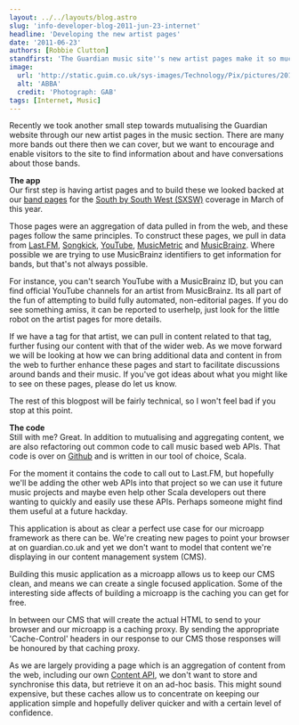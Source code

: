 ```yaml
---
layout: ../../layouts/blog.astro
slug: 'info-developer-blog-2011-jun-23-internet'
headline: 'Developing the new artist pages'
date: '2011-06-23'
authors: [Robbie Clutton]
standfirst: 'The Guardian music site''s new artist pages make it so much easier for you to say thank you for the music'
image:
  url: 'http://static.guim.co.uk/sys-images/Technology/Pix/pictures/2011/6/23/1308835104999/ABBA-005.jpg'
  alt: 'ABBA'
  credit: 'Photograph: GAB'
tags: [Internet, Music]
---
```


Recently we took another small step towards mutualising the Guardian website through our new artist pages in the music section. There are many more bands out there then we can cover, but we want to encourage and enable visitors to the site to find information about and have conversations about those bands.

**The app**  
Our first step is having artist pages and to build these we looked backed at our [band pages](http://www.guardian.co.uk/music/sxsw-2011-band-tracker) for the [South by South West (SXSW)](http://www.guardian.co.uk/culture/sxsw) coverage in March of this year.

Those pages were an aggregation of data pulled in from the web, and these pages follow the same principles. To construct these pages, we pull in data from [Last.FM](http://www.last.fm/api), [Songkick](http://www.songkick.com/developer), [YouTube](http://www.youtube.com/), [MusicMetric](http://developer.musicmetric.com/) and [MusicBrainz](http://musicbrainz.org/). Where possible we are trying to use MusicBrainz identifiers to get information for bands, but that's not always possible.

For instance, you can't search YouTube with a MusicBrainz ID, but you can find official YouTube channels for an artist from MusicBrainz. Its all part of the fun of attempting to build fully automated, non-editorial pages. If you do see something amiss, it can be reported to userhelp, just look for the little robot on the artist pages for more details.

If we have a tag for that artist, we can pull in content related to that tag, further fusing our content with that of the wider web. As we move forward we will be looking at how we can bring additional data and content in from the web to further enhance these pages and start to facilitate discussions around bands and their music. If you've got ideas about what you might like to see on these pages, please do let us know.

The rest of this blogpost will be fairly technical, so I won't feel bad if you stop at this point.

**The code**  
Still with me? Great. In addition to mutualising and aggregating content, we are also refactoring out common code to call music based web APIs. That code is over on [Github](https://github.com/guardian/music-api-scala-client) and is written in our tool of choice, Scala.

For the moment it contains the code to call out to Last.FM, but hopefully we'll be adding the other web APIs into that project so we can use it future music projects and maybe even help other Scala developers out there wanting to quickly and easily use these APIs. Perhaps someone might find them useful at a future hackday.

This application is about as clear a perfect use case for our microapp framework as there can be. We're creating new pages to point your browser at on guardian.co.uk and yet we don't want to model that content we're displaying in our content management system (CMS).

Building this music application as a microapp allows us to keep our CMS clean, and means we can create a single focused application. Some of the interesting side affects of building a microapp is the caching you can get for free.

In between our CMS that will create the actual HTML to send to your browser and our microapp is a caching proxy. By sending the appropriate 'Cache-Control' headers in our response to our CMS those responses will be honoured by that caching proxy.

As we are largely providing a page which is an aggregation of content from the web, including our own [Content API](http://explorer.content.guardianapis.com), we don't want to store and synchronise this data, but retrieve it on an ad-hoc basis. This might sound expensive, but these caches allow us to concentrate on keeping our application simple and hopefully deliver quicker and with a certain level of confidence.

